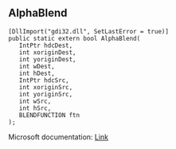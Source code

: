 ## AlphaBlend

```
[DllImport("gdi32.dll", SetLastError = true)]
public static extern bool AlphaBlend(
   IntPtr hdcDest,
   int xoriginDest,
   int yoriginDest,
   int wDest,
   int hDest,
   IntPtr hdcSrc,
   int xoriginSrc,
   int yoriginSrc,
   int wSrc,
   int hSrc,
   BLENDFUNCTION ftn
);
```

Microsoft documentation: [Link](https://docs.microsoft.com/en-us/windows/win32/api/wingdi/nf-wingdi-alphablend)
